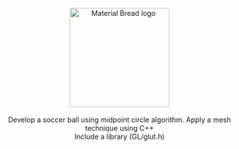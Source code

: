 <p align="center">
  <img width="200" src="https://k.top4top.io/p_19989siq01.jpg" alt="Material Bread logo">  <br><br>
  Develop a soccer ball using midpoint circle algorithm. Apply a mesh technique using C++ <br>
  Include a library  (GL/glut.h) 
 
</p>


